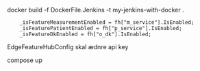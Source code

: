 
docker build -f DockerFile.Jenkins -t my-jenkins-with-docker .


        _isFeatureMeasurementEnabled = fh["m_service"].IsEnabled;
        _isFeaturePatientEnabled = fh["p_service"].IsEnabled;
        _isFeatureDkEnabled = fh["o_dk"].IsEnabled;

EdgeFeatureHubConfig skal ædnre api key


compose up